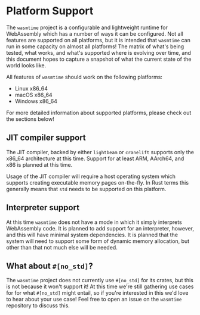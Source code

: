 # Platform Support

The `wasmtime` project is a configurable and lightweight runtime for WebAssembly
which has a number of ways it can be configured. Not all features are supported
on all platforms, but it is intended that `wasmtime` can run in some capacity on
almost all platforms! The matrix of what's being tested, what works, and what's
supported where is evolving over time, and this document hopes to capture a
snapshot of what the current state of the world looks like.

All features of `wasmtime` should work on the following platforms:

* Linux x86\_64
* macOS x86\_64
* Windows x86\_64

For more detailed information about supported platforms, please check out the
sections below!

## JIT compiler support

The JIT compiler, backed by either `lightbeam` or `cranelift` supports only the
x86\_64 architecture at this time. Support for at least ARM, AArch64, and x86 is
planned at this time.

Usage of the JIT compiler will require a host operating system which supports
creating executable memory pages on-the-fly. In Rust terms this generally means
that `std` needs to be supported on this platform.

## Interpreter support

At this time `wasmtime` does not have a mode in which it simply interprets
WebAssembly code. It is planned to add support for an interpreter, however, and
this will have minimal system dependencies. It is planned that the system will
need to support some form of dynamic memory allocation, but other than that not
much else will be needed.

## What about `#[no_std]`?

The `wasmtime` project does not currently use `#[no_std]` for its crates, but
this is not because it won't support it! At this time we're still gathering use
cases for for what `#[no_std]` might entail, so if you're interested in this
we'd love to hear about your use case! Feel free to open an issue on the
`wasmtime` repository to discuss this.
